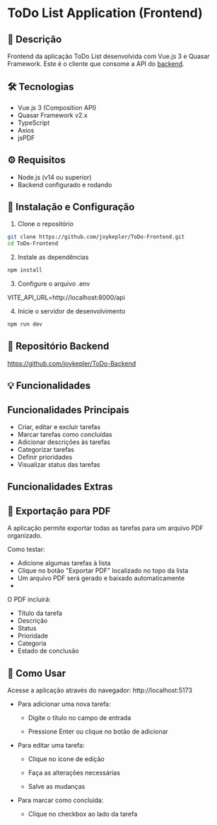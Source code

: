 # ToDo List Application (Frontend)

## 📝 Descrição
Frontend da aplicação ToDo List desenvolvida com Vue.js 3 e Quasar Framework. Este é o cliente que consome a API do [backend](https://github.com/joykepler/ToDo-Backend).

## 🛠️ Tecnologias
- Vue.js 3 (Composition API)
- Quasar Framework v2.x
- TypeScript
- Axios
- jsPDF

## ⚙️ Requisitos
- Node.js (v14 ou superior)
- Backend configurado e rodando

## 🚀 Instalação e Configuração

1. Clone o repositório
```bash
git clone https://github.com/joykepler/ToDo-Frontend.git
cd ToDo-Frontend
```
2. Instale as dependências
```bash
npm install
```

3. Configure o arquivo .env

VITE_API_URL=http://localhost:8000/api

4. Inicie o servidor de desenvolvimento
```bash
npm run dev
```

## 🔗 Repositório Backend
https://github.com/joykepler/ToDo-Backend

## 💡 Funcionalidades

## Funcionalidades Principais

- Criar, editar e excluir tarefas
- Marcar tarefas como concluídas
- Adicionar descrições às tarefas
- Categorizar tarefas
- Definir prioridades
- Visualizar status das tarefas

## Funcionalidades Extras
## 📄 Exportação para PDF
A aplicação permite exportar todas as tarefas para um arquivo PDF organizado.

Como testar:

- Adicione algumas tarefas à lista
- Clique no botão "Exportar PDF" localizado no topo da lista
- Um arquivo PDF será gerado e baixado automaticamente
- 
O PDF incluirá:

- Título da tarefa
- Descrição
- Status
- Prioridade
- Categoria
- Estado de conclusão

## 🎯 Como Usar
Acesse a aplicação através do navegador: http://localhost:5173

- Para adicionar uma nova tarefa:

  - Digite o título no campo de entrada

  - Pressione Enter ou clique no botão de adicionar

- Para editar uma tarefa:

  - Clique no ícone de edição

  - Faça as alterações necessárias

  - Salve as mudanças

- Para marcar como concluída:

  - Clique no checkbox ao lado da tarefa
